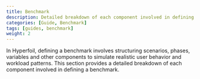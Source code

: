 ```yaml
---
title: Benchmark
description: Detailed breakdown of each component involved in defining a benchmark
categories: [Guide, Benchmark]
tags: [guides, benchmark]
weight: 2
---
```


In Hyperfoil, defining a benchmark involves structuring scenarios, phases, variables and other components to simulate realistic user behavior and workload patterns. This section provides a detailed breakdown of each component involved in defining a benchmark.